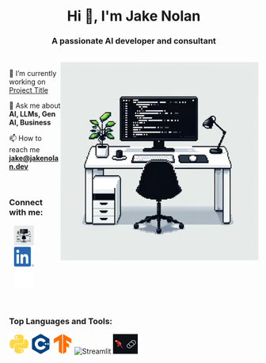 <h1 align="center">Hi 👋, I'm Jake Nolan</h1>
<h3 align="center" style="border-bottom: 0;">A passionate AI developer and consultant</h3>

<br>

<img align="right" alt="Main Image" width = "400" src="github_README_img.png">

🔭 I’m currently working on [Project Title](https://github.com/)

💬 Ask me about **AI, LLMs, Gen AI, Business**

📫 How to reach me **jake@jakenolan.dev**

<br>

<h3 align="left">Connect with me:</h3>
<p align="left">
  <a href="https://www.jakenolan.dev/" target="blank"><img src="github_README_img.png" alt="My Website" width="40" height="40" hspace="10"/></a>
  <a href="https://medium.com/@jake-nolan" target="blank"><img src="linkedin_logo.png" alt="My Blog" width="40" height="40" hspace="10"/></a>
  <a href="https://www.linkedin.com/in/jake-nolan0" target="blank"><img src="medium_logo.png" alt="My LinkedIn" width="40" height="40" hspace="10"/></a>
</p>

<br>

<h3 align="left">Top Languages and Tools:</h3>
<p align="left">
  <img src="https://github.com/devicons/devicon/blob/master/icons/python/python-plain.svg" alt="Python" width="40" height="40"/>
  <img src="https://github.com/devicons/devicon/blob/master/icons/cplusplus/cplusplus-plain.svg" alt="C++" width="40" height="40"/>
  <img src="https://github.com/devicons/devicon/blob/master/icons/tensorflow/tensorflow-original.svg" alt="Tensorflow" width="40" height="40"/>
  <img src="https://streamlit.io/images/brand/streamlit-logo-primary-colormark-lighttext.png" alt="Streamlit" width="50" height="40"/>
  <img src="langchain_emojis.PNG" alt="LangChain" width="50" height="40">
</p>
